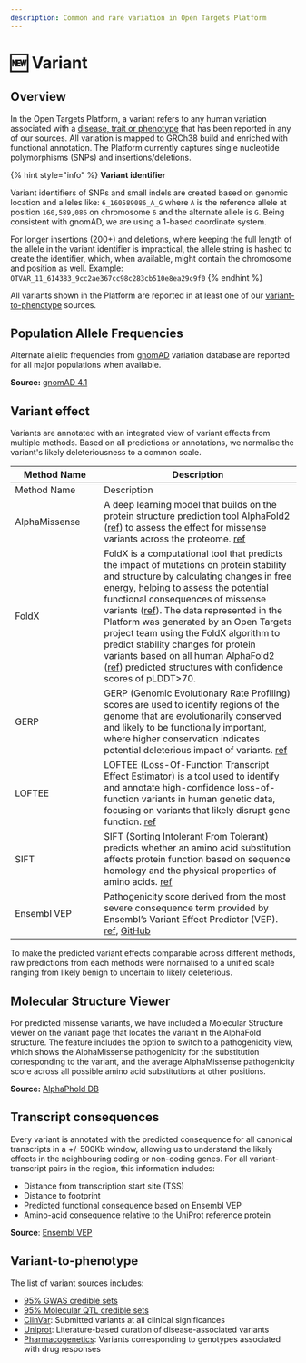 ```yaml
---
description: Common and rare variation in Open Targets Platform
---
```


# 🆕 Variant

## Overview

In the Open Targets Platform, a variant refers to any human variation associated with a [disease, trait or phenotype](disease-or-phenotype/) that has been reported in any of our sources. All variation is mapped to GRCh38 build and enriched with functional annotation. The Platform currently captures single nucleotide polymorphisms (SNPs) and insertions/deletions.&#x20;

{% hint style="info" %}
**Variant identifier**

Variant identifiers of SNPs and small indels are created based on genomic location and alleles like: `6_160589086_A_G` where `A` is the reference allele at position `160,589,086` on chromosome `6` and the alternate allele is `G`. Being consistent with gnomAD, we are using a 1-based coordinate system.&#x20;

For longer insertions (200+) and deletions, where keeping the full length of the allele in the variant identifier is impractical, the allele string is hashed to create the identifier, which, when available, might contain the chromosome and position as well. Example: `OTVAR_11_614383_9cc2ae367cc98c283cb510e8ea29c9f0`
{% endhint %}

All variants shown in the Platform are reported in at least one of our [variant-to-phenotype](variant.md#variant-to-phenotype) sources.

## Population Allele Frequencies

Alternate allelic frequencies from [gnomAD](https://gnomad.broadinstitute.org/) variation database are reported for all major populations when available.

**Source:** [gnomAD 4.1](https://gnomad.broadinstitute.org/news/2024-04-gnomad-v4-1/)

## Variant effect

Variants are annotated with an integrated view of variant effects from multiple methods. Based on all predictions or annotations, we normalise the variant's likely deleteriousness to a common scale.

<table data-header-hidden><thead><tr><th width="140.6473388671875">Method Name</th><th>Description</th></tr></thead><tbody><tr><td>Method Name</td><td>Description</td></tr><tr><td>AlphaMissense</td><td>A deep learning model that builds on the protein structure prediction tool AlphaFold2 (<a href="https://pubmed.ncbi.nlm.nih.gov/37933859/">ref</a>) to assess the effect for missense variants across the proteome. <a href="https://doi.org/10.1126/science.adg7492">ref</a></td></tr><tr><td>FoldX</td><td>FoldX is a computational tool that predicts the impact of mutations on protein stability and structure by calculating changes in free energy, helping to assess the potential functional consequences of missense variants (<a href="https://pubmed.ncbi.nlm.nih.gov/38854010/">ref</a>). The data represented in the Platform was generated by an Open Targets project team using the FoldX algorithm to predict stability changes for protein variants based on all human AlphaFold2 (<a href="https://pubmed.ncbi.nlm.nih.gov/37933859/">ref</a>) predicted structures with confidence scores of pLDDT>70.</td></tr><tr><td>GERP</td><td>GERP (Genomic Evolutionary Rate Profiling) scores are used to identify regions of the genome that are evolutionarily conserved and likely to be functionally important, where higher conservation indicates potential deleterious impact of variants. <a href="https://doi.org/10.1371/journal.pcbi.1001025">ref</a></td></tr><tr><td>LOFTEE</td><td>LOFTEE (Loss-Of-Function Transcript Effect Estimator) is a tool used to identify and annotate high-confidence loss-of-function variants in human genetic data, focusing on variants that likely disrupt gene function. <a href="https://doi.org/10.1038/s41586-020-03174-8">ref</a></td></tr><tr><td>SIFT</td><td>SIFT (Sorting Intolerant From Tolerant) predicts whether an amino acid substitution affects protein function based on sequence homology and the physical properties of amino acids. <a href="https://doi.org/10.1101/gr.176601">ref</a></td></tr><tr><td>Ensembl VEP</td><td>Pathogenicity score derived from the most severe consequence term provided by Ensembl’s Variant Effect Predictor (VEP). <a href="https://doi.org/10.1186/s13059-016-0974-4">ref</a>, <a href="https://github.com/opentargets/gentropy/blob/5d80a5bee8f0d7e226332d552aafc2e3a328b2c1/src/gentropy/config.py#L471">GitHub</a></td></tr></tbody></table>

To make the predicted variant effects comparable across different methods,  raw predictions from each methods were normalised to a unified scale ranging from likely benign to uncertain to likely deleterious.&#x20;

## Molecular Structure Viewer

For predicted missense variants, we have included a Molecular Structure viewer on the variant page that locates the variant in the AlphaFold structure. The feature includes the option to switch to a pathogenicity view, which shows the AlphaMissense pathogenicity for the substitution corresponding to the variant, and the average AlphaMissense pathogenicity score across all possible amino acid substitutions at other positions.

**Source:** [AlphaPhold DB](https://alphafold.ebi.ac.uk/)

## Transcript consequences

Every variant is annotated with the predicted consequence for all canonical transcripts in a +/-500Kb window, allowing us to understand the likely effects in the neighbouring coding or non-coding genes. For all variant-transcript pairs in the region, this information includes:

* Distance from transcription start site (TSS)
* Distance to footprint
* Predicted functional consequence based on Ensembl VEP
* Amino-acid consequence relative to the UniProt reference protein

**Source**: [Ensembl VEP](https://genomebiology.biomedcentral.com/articles/10.1186/s13059-016-0974-4)

## Variant-to-phenotype

The list of variant sources includes:

* [95% GWAS credible sets](gentropy/fine-mapping.md)
* [95% Molecular QTL credible sets](gentropy/fine-mapping.md)
* [ClinVar](evidence.md): Submitted variants at all clinical significances
* [Uniprot](evidence.md): Literature-based curation of disease-associated variants
* [Pharmacogenetics](target/pharmacogenetics.md): Variants corresponding to genotypes associated with drug responses
